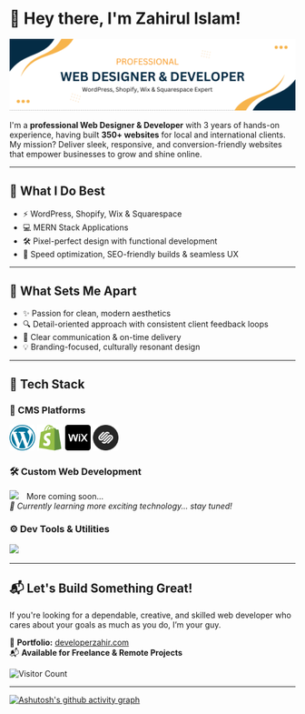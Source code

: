 # 💫 Hey there, I'm Zahirul Islam!
![Developer Zahir Banner](https://github.com/developer-zahir/developer-zahir/blob/main/developer%20zahir%20banner%20image.png)

I'm a **professional Web Designer & Developer** with 3 years of hands-on experience, having built **350+ websites** for local and international clients. My mission? Deliver sleek, responsive, and conversion-friendly websites that empower businesses to grow and shine online.

---

## 💼 What I Do Best

- ⚡ WordPress, Shopify, Wix & Squarespace
- 💻 MERN Stack Applications
- 🛠️ Pixel-perfect design with functional development
- 🚀 Speed optimization, SEO-friendly builds & seamless UX

---

## 🧠 What Sets Me Apart

- ✨ Passion for clean, modern aesthetics  
- 🔍 Detail-oriented approach with consistent client feedback loops  
- 🤝 Clear communication & on-time delivery  
- 💡 Branding-focused, culturally resonant design  

---

## 🧰 Tech Stack

### 🧩 CMS Platforms  
<p align="left">
  <img src="https://github.com/developer-zahir/developer-zahir/raw/main/wordpress.png" height="45" />
  <img src="https://github.com/developer-zahir/developer-zahir/raw/main/shopify.png" height="45" />
  <img src="https://github.com/developer-zahir/developer-zahir/raw/main/wix.png" height="45" />
  <img src="https://github.com/developer-zahir/developer-zahir/raw/main/squarespace.png" height="45" />
</p>

### 🛠️ Custom Web Development  
<p align="left">
  <img src="https://skillicons.dev/icons?i=html,css,tailwind,bootstrap,js,react,firebase,nodejs,express,mongodb" />
   <span style="margin-left:10px;">More coming soon...</span>
  <br> <i>🚧 Currently learning more exciting technology... stay tuned!</i>
</p>

### ⚙️ Dev Tools & Utilities   
<p align="left">
  <img src="https://skillicons.dev/icons?i=postman,git,vscode,figma,notion" />
</p>

---

## 📬 Let's Build Something Great!

If you're looking for a dependable, creative, and skilled web developer who cares about your goals as much as you do, I’m your guy.

🔗 <strong>Portfolio:</strong> <a href="https://developerzahir.com" target="_blank" rel="noopener noreferrer">developerzahir.com</a>  
📬 <strong>Available for Freelance & Remote Projects</strong>

![Visitor Count](https://profile-counter.glitch.me/developer-zahir/count.svg)


---
[![Ashutosh's github activity graph](https://github-readme-activity-graph.vercel.app/graph?username=developer-zahir&bg_color=0D1117&color=fa0336&line=ffffff&point=fa0336&area=false&hide_border=true)](https://github.com/ashutosh00710/github-readme-activity-graph)


